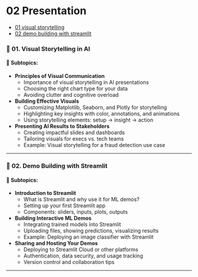 # 02 Presentation

- [01 visual storytelling](./01_visual_storytelling.ipynb)
- [02 demo building with streamlit](./02_demo_building_with_streamlit.ipynb)


### 🧩 **01. Visual Storytelling in AI**

#### 📌 **Subtopics:**
- **Principles of Visual Communication**
  - Importance of visual storytelling in AI presentations
  - Choosing the right chart type for your data
  - Avoiding clutter and cognitive overload
- **Building Effective Visuals**
  - Customizing Matplotlib, Seaborn, and Plotly for storytelling
  - Highlighting key insights with color, annotations, and animations
  - Using storytelling elements: setup → insight → action
- **Presenting AI Results to Stakeholders**
  - Creating impactful slides and dashboards
  - Tailoring visuals for execs vs. tech teams
  - Example: Visual storytelling for a fraud detection use case

---

### 🧩 **02. Demo Building with Streamlit**

#### 📌 **Subtopics:**
- **Introduction to Streamlit**
  - What is Streamlit and why use it for ML demos?
  - Setting up your first Streamlit app
  - Components: sliders, inputs, plots, outputs
- **Building Interactive ML Demos**
  - Integrating trained models into Streamlit
  - Uploading files, showing predictions, visualizing results
  - Example: Deploying an image classifier with Streamlit
- **Sharing and Hosting Your Demos**
  - Deploying to Streamlit Cloud or other platforms
  - Authentication, data security, and usage tracking
  - Version control and collaboration tips

---
